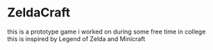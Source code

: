# ZeldaCraft
this is a prototype game i worked on during some free time in college <br />
this is inspired by Legend of Zelda and Minicraft <br />
